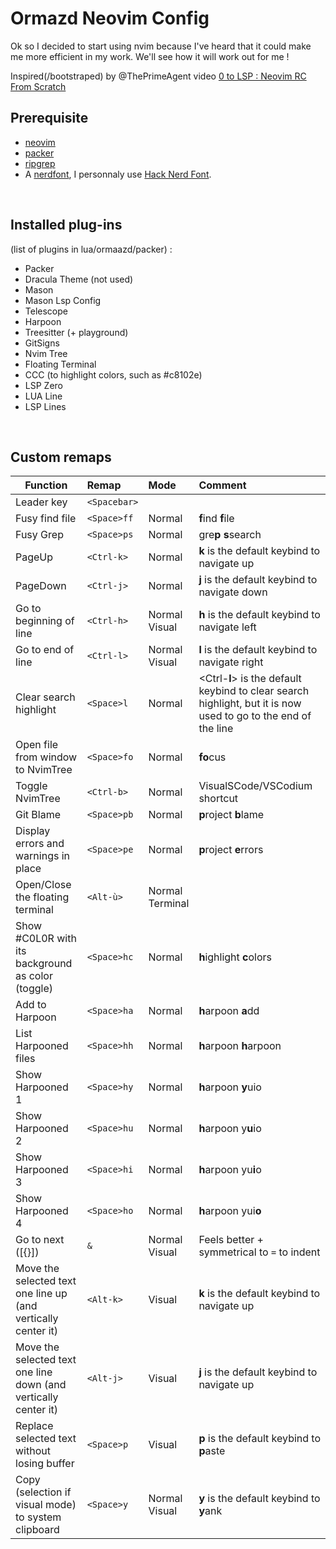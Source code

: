 # Ormazd Neovim Config

Ok so I decided to start using nvim because I've heard that it could make me more efficient in my work. We'll see how it will work out for me !

Inspired(/bootstraped) by @ThePrimeAgent video [0 to LSP : Neovim RC From Scratch](https://www.youtube.com/watch?v=w7i4amO\_zaE)

## Prerequisite

- [neovim](https://github.com/neovim/neovim)
- [packer](https://github.com/wbthomason/packer.nvim)
- [ripgrep](https://github.com/BurntSushi/ripgrep)
- A [nerdfont](https://www.nerdfonts.com/font-downloads), I personnaly use [Hack Nerd Font](https://github.com/ryanoasis/nerd-fonts/releases/download/v3.0.2/Hack.zip).

<br>

## Installed plug-ins

(list of plugins in lua/ormaazd/packer) :
- Packer
- Dracula Theme (not used)
- Mason
- Mason Lsp Config
- Telescope
- Harpoon
- Treesitter (+ playground)
- GitSigns
- Nvim Tree
- Floating Terminal
- CCC (to highlight colors, such as #c8102e)
- LSP Zero
- LUA Line
- LSP Lines

<br>

## Custom remaps

Function | Remap | Mode | Comment
---------|:------|:-----|:-------|
Leader key | `<Spacebar>` |   |   |
Fusy find file | `<Space>ff`| Normal | **f**ind **f**ile
Fusy Grep | `<Space>ps`| Normal | gre**p** **s**search
PageUp | `<Ctrl-k>` | Normal | **k** is the default keybind to navigate up
PageDown | `<Ctrl-j>` | Normal | **j** is the default keybind to navigate down
Go to beginning of line | `<Ctrl-h>` | Normal<br>Visual | **h** is the default keybind to navigate left
Go to end of line | `<Ctrl-l>` | Normal<br>Visual | **l** is the default keybind to navigate right
Clear search highlight | `<Space>l` | Normal | \<Ctrl-**l**\> is the default keybind to clear search highlight, but it is now used to go to the end of the line
Open file from window to NvimTree | `<Space>fo`| Normal | **fo**cus
Toggle NvimTree | `<Ctrl-b>` | Normal | VisualSCode/VSCodium shortcut
Git Blame | `<Space>pb`| Normal | **p**roject **b**lame
Display errors and warnings in place | `<Space>pe` | Normal | **p**roject **e**rrors
Open/Close the floating terminal | `<Alt-ù>` | Normal<br>Terminal |  |
Show #C0L0R with its background as color (toggle) | `<Space>hc` | Normal | **h**ighlight **c**olors
Add to Harpoon | `<Space>ha` | Normal | **h**arpoon **a**dd
List Harpooned files | `<Space>hh` | Normal | **h**arpoon **h**arpoon
Show Harpooned 1 | `<Space>hy` | Normal | **h**arpoon **y**uio
Show Harpooned 2 | `<Space>hu` | Normal | **h**arpoon y**u**io
Show Harpooned 3 | `<Space>hi` | Normal | **h**arpoon yu**i**o
Show Harpooned 4 | `<Space>ho` | Normal | **h**arpoon yui**o**
Go to next ([{}]) | `&` | Normal<br>Visual | Feels better + symmetrical to `=` to indent
Move the selected text one line up (and vertically center it) | `<Alt-k>` | Visual | **k** is the default keybind to navigate up
Move the selected text one line down (and vertically center it) | `<Alt-j>` | Visual | **j** is the default keybind to navigate up
Replace selected text without losing buffer | `<Space>p` | Visual | **p** is the default keybind to **p**aste
Copy (selection if visual mode) to system clipboard | `<Space>y` | Normal<br>Visual | **y** is the default keybind to **y**ank
